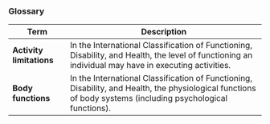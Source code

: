 ### Glossary

|**Term**|**Description**|
|---|---|
|**Activity limitations**|In the International Classification of Functioning, Disability, and Health, the level of functioning an individual may have in executing activities.|
|**Body functions**|In the International Classification of Functioning, Disability, and Health, the physiological functions of body systems (including psychological functions).|

